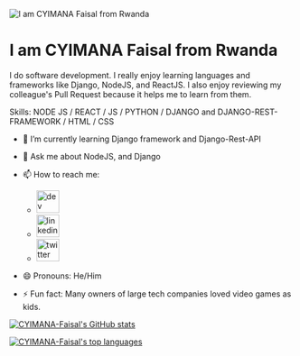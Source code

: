 
![I am CYIMANA Faisal from Rwanda](https://res.cloudinary.com/cyimana/image/upload/v1643713386/Hi_there__uhr6jd.png)
# I am CYIMANA Faisal from Rwanda
I do software development. I really enjoy learning languages and frameworks like Django, NodeJS, and ReactJS. I also enjoy reviewing my colleague's Pull Request because it helps me to learn from them.

Skills: NODE JS / REACT / JS / PYTHON / DJANGO and DJANGO-REST-FRAMEWORK / HTML / CSS

- 🌱 I’m currently learning Django framework and Django-Rest-API
- 💬 Ask me about NodeJS, and Django
- 📫 How to reach me:
    - [<img src='https://cdn.jsdelivr.net/npm/simple-icons@3.0.1/icons/dev-dot-to.svg' alt='dev' height='40'>](https://dev.to/https://dev.to/cyimanafaisal)  
    - [<img src='https://cdn.jsdelivr.net/npm/simple-icons@3.0.1/icons/linkedin.svg' alt='linkedin' height='40'>](https://www.linkedin.com/in/https://www.linkedin.com/in/cyimana-faisal-216680159/)  
    - [<img src='https://cdn.jsdelivr.net/npm/simple-icons@3.0.1/icons/twitter.svg' alt='twitter' height='40'>](https://twitter.com/https://twitter.com/cyimana_faisal)  
    
- 😄 Pronouns: He/Him
- ⚡ Fun fact: Many owners of large tech companies loved video games as kids.


[![CYIMANA-Faisal's GitHub stats](https://github-readme-stats.vercel.app/api?username=CYIMANA-Faisal)](https://github.com/CYIMANA-Faisal/github-readme-stats) 

[![CYIMANA-Faisal's top languages](https://github-readme-stats.vercel.app/api/top-langs/?username=CYIMANA-Faisal)](https://github.com/CYIMANA-Faisal/github-readme-stats)
